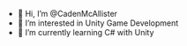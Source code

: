 - 👋 Hi, I’m @CadenMcAllister
- 👀 I’m interested in Unity Game Development
- 🌱 I’m currently learning C# with Unity
<!---
CadenMcAllister/CadenMcAllister is a ✨ special ✨ repository because its `README.md` (this file) appears on your GitHub profile.
You can click the Preview link to take a look at your changes.
--->
